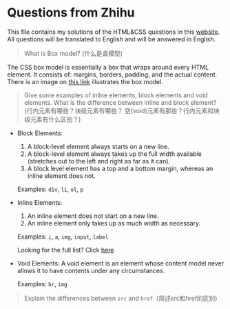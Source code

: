 # Questions from Zhihu
This file contains my solutions of the HTML&CSS questions in this [website](https://zhuanlan.zhihu.com/p/158797820). All questions will be translated to English and will be answered in English.

> What is Box model? (什么是盒模型)

The CSS box model is essentially a box that wraps around every HTML element. It consists of: margins, borders, padding, and the actual content. There is an image on [this link](https://www.w3schools.com/css/css_boxmodel.asp) illustrates the box model.

> Give some examples of inline elements, block elements and void elements. What is the difference between inline and block element? (行内元素有哪些？块级元素有哪些？ 空(void)元素有那些？行内元素和块级元素有什么区别？)

* Block Elements: 
  1. A block-level element always starts on a new line.
  2. A block-level element always takes up the full width available (stretches out to the left and right as far as it can).
  3. A block level element has a top and a bottom margin, whereas an inline element does not.
  
  Examples: `div`, `li`, `ol`, `p`
  
* Inline Elements:
  1. An inline element does not start on a new line.
  2. An inline element only takes up as much width as necessary.

  Examples: `i`, `a`, `img`, `input`, `label`
  
  Looking for the full list? Click [here](https://www.w3schools.com/html/html_blocks.asp)
  
* Void Elements:
  A void element is an element whose content model never allows it to have contents under any circumstances. 
  
  Examples: `br`, `img`

> Explain the differences between `src` and `href`. (简述src和href的区别)
